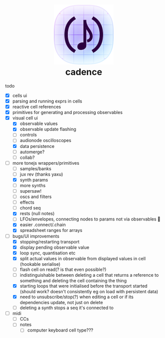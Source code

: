 <h1 align="center"><img src="etc/icon.png" alt=""><br>cadence</h1>

todo

- [x] cells ui
- [x] parsing and running exprs in cells
- [x] reactive cell references
- [x] primitives for generating and processing observables
- [x] visual cell ui
  - [x] observable values
  - [x] observable update flashing
  - [ ] controls
  - [ ] audionode oscilloscopes
  - [x] data persistence
  - [ ] automerge?
  - [ ] collab?
- [ ] more tonejs wrappers/primitives
  - [ ] samples/banks
  - [ ] jux rev (thanks yaxu)
  - [x] synth params
  - [ ] more synths
  - [ ] supersaw!
  - [ ] oscs and filters
  - [ ] effects
  - [ ] chord seq
  - [x] rests (null notes)
  - [ ] LFOs/envelopes, connecting nodes to params not via observables 🤔
  - [x] easier .connect/.chain
  - [x] spreadsheet ranges for arrays
- [ ] bugs/UI improvements
  - [x] stopping/restarting transport
  - [x] display pending observable value
  - [x] loop sync, quantisation etc
  - [x] split actual values in observable from displayed values in cell (hookable serialise)
  - [ ] flash cell on read(? is that even possible?)
  - [ ] indistinguishable between deleting a cell that returns a reference to something and deleting the cell containing the thing
  - [x] starting loops that were initialised before the transport started (should work? doesn't consistently eg on load with persistent data)
  - [x] need to unsubscribe/stop(?) when editing a cell or if its dependencies update, not just on delete
  - [ ] deleting a synth stops a seq it's connected to
- [ ] midi
  - [ ] CCs
  - [ ] notes
    - [ ] computer keyboard cell type???

